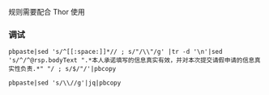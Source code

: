 规则需要配合 Thor 使用

### 调试
```
pbpaste|sed 's/^[[:space:]]*// ; s/"/\\"/g' |tr -d '\n'|sed 's/^/^@rsp.bodyText ".*本人承诺填写的信息真实有效，并对本次提交请假申请的信息真实性负责.*" "/ ; s/$/"/'|pbcopy

pbpaste|sed 's/\\//g'|jq|pbcopy
```

